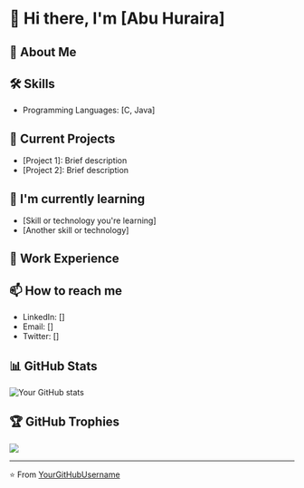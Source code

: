 # 👋 Hi there, I'm [Abu Huraira]

## 🚀 About Me


## 🛠 Skills
- Programming Languages: [C, Java]


## 🔭 Current Projects
- [Project 1]: Brief description
- [Project 2]: Brief description

## 🌱 I'm currently learning
- [Skill or technology you're learning]
- [Another skill or technology]

## 💼 Work Experience


## 📫 How to reach me
- LinkedIn: []
- Email: []
- Twitter: []

## 📊 GitHub Stats
![Your GitHub stats](https://github-readme-stats.vercel.app/api?username=YourGitHubUsername&show_icons=true&theme=radical)

## 🏆 GitHub Trophies
![](https://github-profile-trophy.vercel.app/?username=YourGitHubUsername&theme=radical&no-frame=false&no-bg=true&margin-w=4)

---
⭐️ From [YourGitHubUsername](https://github.com/AbuHuraira15)
